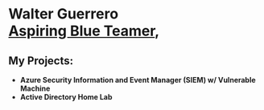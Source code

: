 <h1>Walter Guerrero <br/><a href="https://github.com/walterg7">Aspiring Blue Teamer</a>,

<h2>My Projects:</h2>

- <b>Azure Security Information and Event Manager (SIEM) w/ Vulnerable Machine</b>
- <b>Active Directory Home Lab</b>
